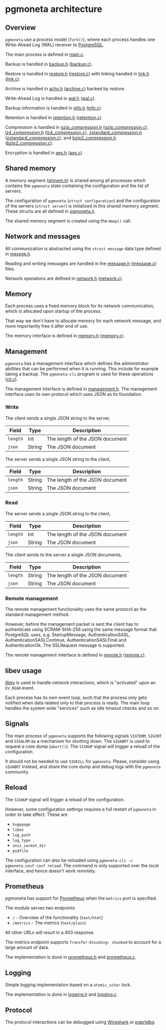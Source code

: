 # pgmoneta architecture

## Overview

`pgmoneta` use a process model (`fork()`), where each process handles one Write-Ahead Log (WAL) receiver to
[PostgreSQL](https://www.postgresql.org).

The main process is defined in [main.c](../src/main.c).

Backup is handled in [backup.h](../src/include/backup.h) ([backup.c](../src/libpgmoneta/backup.c)).

Restore is handled in [restore.h](../src/include/restore.h) ([restore.c](../src/libpgmoneta/restore.c)) with linking
handled in [link.h](../src/include/link.h) ([link.c](../src/libpgmoneta/link.c)).

Archive is handled in [achv.h](../src/include/achv.h) ([archive.c](../src/libpgmoneta/archive.c)) backed by
restore.

Write-Ahead Log is handled in [wal.h](../src/include/wal.h) ([wal.c](../src/libpgmoneta/wal.c)).

Backup information is handled in [info.h](../src/include/info.h) ([info.c](../src/libpgmoneta/info.c)).

Retention is handled in [retention.h](../src/include/retention.h) ([retention.c](../src/libpgmoneta/retention.c)).

Compression is handled in [gzip_compression.h](../src/include/gzip_compression.h) ([gzip_compression.c](../src/libpgmoneta/gzip_compression.c)),
[lz4_compression.h](../src/include/lz4_compression.h) ([lz4_compression.c](../src/libpgmoneta/lz4_compression.c)),
[zstandard_compression.h](../src/include/zstandard_compression.h) ([zstandard_compression.c](../src/libpgmoneta/zstandard_compression.c)),
and [bzip2_compression.h](../src/include/bzip2_compression.h) ([bzip2_compression.c](../src/libpgmoneta/bzip2_compression.c)).

Encryption is handled in [aes.h](../src/include/aes.h) ([aes.c](../src/libpgmoneta/aes.c))

## Shared memory

A memory segment ([shmem.h](../src/include/shmem.h)) is shared among all processes which contains the `pgmoneta`
state containing the configuration and the list of servers.

The configuration of `pgmoneta` (`struct configuration`) and the configuration of the servers (`struct server`)
is initialized in this shared memory segment. These structs are all defined in [pgmoneta.h](../src/include/pgmoneta.h).

The shared memory segment is created using the `mmap()` call.

## Network and messages

All communication is abstracted using the `struct message` data type defined in [messge.h](../src/include/message.h).

Reading and writing messages are handled in the [message.h](../src/include/message.h) ([message.c](../src/libpgmoneta/message.c))
files.

Network operations are defined in [network.h](../src/include/network.h) ([network.c](../src/libpgmoneta/network.c)).

## Memory

Each process uses a fixed memory block for its network communication, which is allocated upon startup of the process.

That way we don't have to allocate memory for each network message, and more importantly free it after end of use.

The memory interface is defined in [memory.h](../src/include/memory.h) ([memory.c](../src/libpgmoneta/memory.c)).

## Management

`pgmoneta` has a management interface which defines the administrator abilities that can be performed when it is running.
This include for example taking a backup. The `pgmoneta-cli` program is used for these operations ([cli.c](../src/cli.c)).

The management interface is defined in [management.h](../src/include/management.h). The management interface
uses its own protocol which uses JSON as its foundation.

### Write

The client sends a single JSON string to the server,

| Field      | Type   | Description                     |
|------------|--------|---------------------------------|
| `length`   | Int    | The length of the JSON document |
| `json`     | String | The JSON document               |

The server sends a single JSON string to the client,

| Field      | Type   | Description                      |
|------------|--------|----------------------------------|
| `length`   | String | The length of the JSON document  |
| `json`     | String | The JSON document                |

### Read

The server sends a single JSON string to the client,

| Field      | Type   | Description                      |
|------------|--------|----------------------------------|
| `length`   | Int    | The length of the JSON document  |
| `json`     | String | The JSON document                |

The client sends to the server a single JSON documents,

| Field      | Type   | Description                      |
|------------|--------|----------------------------------|
| `length`   | String | The length of the JSON document  |
| `json`     | String | The JSON document                |

### Remote management

The remote management functionality uses the same protocol as the standard management method.

However, before the management packet is sent the client has to authenticate using SCRAM-SHA-256 using the
same message format that PostgreSQL uses, e.g. StartupMessage, AuthenticationSASL, AuthenticationSASLContinue,
AuthenticationSASLFinal and AuthenticationOk. The SSLRequest message is supported.

The remote management interface is defined in [remote.h](../src/include/remote.h) ([remote.c](../src/libpgmoneta/remote.c)).

## libev usage

[libev](http://software.schmorp.de/pkg/libev.html) is used to handle network interactions, which is "activated"
upon an `EV_READ` event.

Each process has its own event loop, such that the process only gets notified when data related only to that process
is ready. The main loop handles the system wide "services" such as idle timeout checks and so on.

## Signals

The main process of `pgmoneta` supports the following signals `SIGTERM`, `SIGINT` and `SIGALRM`
as a mechanism for shutting down. The `SIGABRT` is used to request a core dump (`abort()`).
The `SIGHUP` signal will trigger a reload of the configuration.

It should not be needed to use `SIGKILL` for `pgmoneta`. Please, consider using `SIGABRT` instead, and share the
core dump and debug logs with the `pgmoneta` community.

## Reload

The `SIGHUP` signal will trigger a reload of the configuration.

However, some configuration settings requires a full restart of `pgmoneta` in order to take effect. These are

* `hugepage`
* `libev`
* `log_path`
* `log_type`
* `unix_socket_dir`
* `pidfile`

The configuration can also be reloaded using `pgmoneta-cli -c pgmoneta.conf conf reload`. The command is only supported
over the local interface, and hence doesn't work remotely.

## Prometheus

pgmoneta has support for [Prometheus](https://prometheus.io/) when the `metrics` port is specified.

The module serves two endpoints

* `/` - Overview of the functionality (`text/html`)
* `/metrics` - The metrics (`text/plain`)

All other URLs will result in a 403 response.

The metrics endpoint supports `Transfer-Encoding: chunked` to account for a large amount of data.

The implementation is done in [prometheus.h](../src/include/prometheus.h) and
[prometheus.c](../src/libpgmoneta/prometheus.c).

## Logging

Simple logging implementation based on a `atomic_schar` lock.

The implementation is done in [logging.h](../src/include/logging.h) and
[logging.c](../src/libpgmoneta/logging.c).

## Protocol

The protocol interactions can be debugged using [Wireshark](https://www.wireshark.org/) or
[pgprtdbg](https://github.com/jesperpedersen/pgprtdbg).
